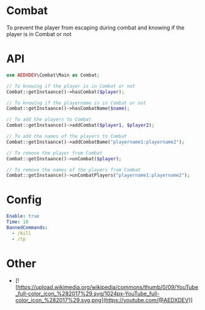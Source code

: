 # Combat
To prevent the player from escaping during combat and knowing if the player is in Combat or not

# API
```php
use AEDXDEV\Combat\Main as Combat;

// To knowing if the player is in Combat or not
Combat::getInstaance()->hasCombat($player);

// To knowing if the playername is in Combat or not
Combat::getInstaance()->hasCombatName($name);

// To add the players to Combat
Combat::getInstaance()->addCombat($player1, $player2);

// To add the names of the players to Combat
Combat::getInstaance()->addCombatBame("playername1:playername2");

// To remove the player from Combat
Combat::getInstaance()->unCombat($player);

// To remove the names of the players from Combat
Combat::getInstaance()->unCombatPlayers("playername1:playername2");
```

# Config
```yaml
Enable: true
Time: 10
BannedCommands:
  - /kill
  - /tp
```

# Other
- [![https://upload.wikimedia.org/wikipedia/commons/thumb/0/09/YouTube_full-color_icon_%282017%29.svg/1024px-YouTube_full-color_icon_%282017%29.svg.png](https://youtube.com/@AEDXDEV)]
